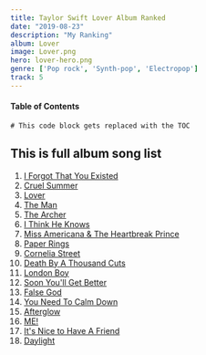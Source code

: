 ```yaml
---
title: Taylor Swift Lover Album Ranked
date: "2019-08-23"
description: "My Ranking"
album: Lover
image: Lover.png
hero: lover-hero.png
genre: ['Pop rock', 'Synth-pop', 'Electropop']
track: 5
---
```



#### Table of Contents
```toc
# This code block gets replaced with the TOC
```

## This is full album song list

1. [I Forgot That You Existed](../Song-list/i-forgot-that-you-existed.md)
2. [Cruel Summer](../Song-list/cruel-summer.md)
3. [Lover](../Song-list/lover.md)
4. [The Man](../Song-list/the-man.md)
5. [The Archer](../Song-list/the-archer.md)
6. [I Think He Knows](../Song-list/i-think-he-knows.md)
7. [Miss Americana & The Heartbreak Prince](../Song-list/miss-americana-and-the-heartbreak-prince.md)
8. [Paper Rings](../Song-list/paper-rings.md)
9. [Cornelia Street](../Song-list/cornelia-street.md)
10. [Death By A Thousand Cuts](../Song-list/death-by-a-thousand-cuts.md)
11. [London Boy](../Song-list/london-boy.md)
12. [Soon You'll Get Better](../Song-list/soon-youll-get-better.md)
13. [False God](../Song-list/false-god.md)
14. [You Need To Calm Down](../Song-list/you-need-to-calm-down.md)
15. [Afterglow](../Song-list/afterglow.md)
16. [ME!](../Song-list/me.md)
17. [It's Nice to Have A Friend](../Song-list/its-nice-to-have-a-friend.md)
18. [Daylight](../Song-list/daylight.md)